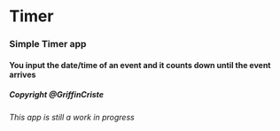 # Timer

### Simple Timer app

#### You input the date/time of an event and it counts down until the event arrives

##### Copyright @GriffinCriste

###### This app is still a work in progress
